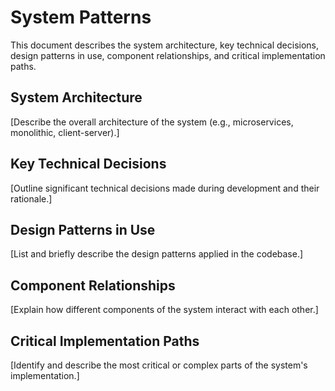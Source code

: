 # System Patterns

This document describes the system architecture, key technical decisions, design patterns in use, component relationships, and critical implementation paths.

## System Architecture
[Describe the overall architecture of the system (e.g., microservices, monolithic, client-server).]

## Key Technical Decisions
[Outline significant technical decisions made during development and their rationale.]

## Design Patterns in Use
[List and briefly describe the design patterns applied in the codebase.]

## Component Relationships
[Explain how different components of the system interact with each other.]

## Critical Implementation Paths
[Identify and describe the most critical or complex parts of the system's implementation.]
